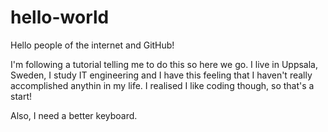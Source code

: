 # hello-world

Hello people of the internet and GitHub!

I'm following a tutorial telling me to do this so here we go. I live in Uppsala, Sweden, I study IT engineering and I have this feeling that I haven't really accomplished anythin in my life. I realised I like coding though, so that's a start!

Also, I need a better keyboard.
